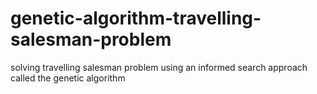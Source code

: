 # genetic-algorithm-travelling-salesman-problem
solving travelling salesman problem using an informed search approach called the genetic algorithm
